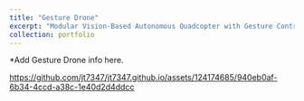 ```yaml
---
title: "Gesture Drone"
excerpt: "Modular Vision-Based Autonomous Quadcopter with Gesture Control Capabilities<br/><br/><img src='/images/Gesture_Drone.jpg' width='600'>"
collection: portfolio
---
```


*Add Gesture Drone info here.

https://github.com/jt7347/jt7347.github.io/assets/124174685/940eb0af-6b34-4ccd-a38c-1e40d2d4ddcc

